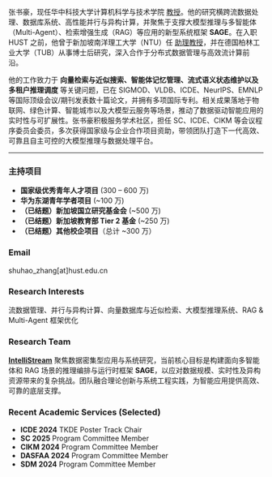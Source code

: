 张书豪，现任华中科技大学计算机科学与技术学院 [教授](http://faculty.hust.edu.cn/ZHANG_SHUHAO/zh_CN/index.htm)。他的研究横跨流数据处理、数据库系统、高性能并行与异构计算，并聚焦于支撑大模型推理与多智能体（Multi-Agent）、检索增强生成（RAG）等应用的新型系统框架 **SAGE**。在入职 HUST 之前，他曾于新加坡南洋理工大学（NTU）任 [助理教授](https://dr.ntu.edu.sg/cris/rp/rp02324/)，并在德国柏林工业大学（TUB）从事博士后研究，深入合作于分布式数据管理与高效流计算前沿。

他的工作致力于 **向量检索与近似搜索、智能体记忆管理、流式语义状态维护以及多租户推理调度** 等关键问题，已在 SIGMOD、VLDB、ICDE、NeurIPS、EMNLP 等国际顶级会议/期刊发表数十篇论文，并拥有多项国际专利。相关成果落地于物联网、绿色计算、智能城市以及大模型云服务等场景，推动了数据驱动智能应用的实时性与可扩展性。张书豪积极服务学术社区，担任 SC、ICDE、CIKM 等会议程序委员会委员，多次获得国家级与企业合作项目资助，带领团队打造下一代高效、可靠且自主可控的大模型推理与数据处理平台。

---

### 主持项目
- **国家级优秀青年人才项目** (300 – 600 万)
- **华为东湖青年学者项目** (~100 万)
- **（已结题）新加坡国立研究基金会** (~500 万)
- **（已结题）新加坡教育部 Tier 2 基金** (~250 万)
- **（已结题）其他校企项目**（总计 ~300 万）

### Email
shuhao_zhang[at]hust.edu.cn

### Research Interests
流数据管理、并行与异构计算、向量数据库与近似检索、大模型推理系统、RAG & Multi-Agent 框架优化

### Research Team
[**IntelliStream**](https://intellistream.github.io/) 聚焦数据密集型应用与系统研究，当前核心目标是构建面向多智能体和 RAG 场景的推理编排与运行时框架 **SAGE**，以应对数据规模、实时性及异构资源带来的复杂挑战。团队融合理论创新与系统工程实践，为智能应用提供高效、可靠的底层支撑。

### Recent Academic Services (Selected)
- **ICDE 2024** TKDE Poster Track Chair  
- **SC 2025** Program Committee Member  
- **CIKM 2024** Program Committee Member  
- **DASFAA 2024** Program Committee Member  
- **SDM 2024** Program Committee Member
